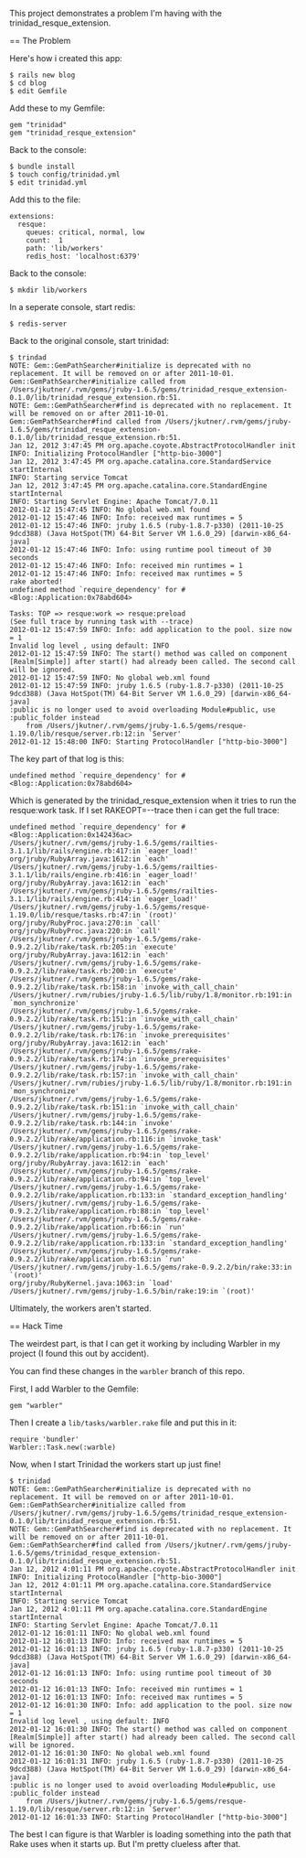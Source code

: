 This project demonstrates a problem I'm having with the trinidad_resque_extension.

== The Problem

Here's how i created this app:

	$ rails new blog
	$ cd blog
	$ edit Gemfile
	
Add these to my Gemfile:
	
	gem "trinidad"
	gem "trinidad_resque_extension"

Back to the console:

	$ bundle install
	$ touch config/trinidad.yml
	$ edit trinidad.yml
	
Add this to the file:

	extensions:
	  resque:
   	    queues: critical, normal, low
        count:  1
        path: 'lib/workers'
        redis_host: 'localhost:6379'
        
Back to the console:

	$ mkdir lib/workers
	
In a seperate console, start redis:

	$ redis-server
	
Back to the original console, start trinidad:

	$ trindad
	NOTE: Gem::GemPathSearcher#initialize is deprecated with no replacement. It will be removed on or after 2011-10-01.
	Gem::GemPathSearcher#initialize called from /Users/jkutner/.rvm/gems/jruby-1.6.5/gems/trinidad_resque_extension-0.1.0/lib/trinidad_resque_extension.rb:51.
	NOTE: Gem::GemPathSearcher#find is deprecated with no replacement. It will be removed on or after 2011-10-01.
	Gem::GemPathSearcher#find called from /Users/jkutner/.rvm/gems/jruby-1.6.5/gems/trinidad_resque_extension-0.1.0/lib/trinidad_resque_extension.rb:51.
	Jan 12, 2012 3:47:45 PM org.apache.coyote.AbstractProtocolHandler init
	INFO: Initializing ProtocolHandler ["http-bio-3000"]
	Jan 12, 2012 3:47:45 PM org.apache.catalina.core.StandardService startInternal
	INFO: Starting service Tomcat
	Jan 12, 2012 3:47:45 PM org.apache.catalina.core.StandardEngine startInternal
	INFO: Starting Servlet Engine: Apache Tomcat/7.0.11
	2012-01-12 15:47:45 INFO: No global web.xml found
	2012-01-12 15:47:46 INFO: Info: received max runtimes = 5
	2012-01-12 15:47:46 INFO: jruby 1.6.5 (ruby-1.8.7-p330) (2011-10-25 9dcd388) (Java HotSpot(TM) 64-Bit Server VM 1.6.0_29) [darwin-x86_64-java]
	2012-01-12 15:47:46 INFO: Info: using runtime pool timeout of 30 seconds
	2012-01-12 15:47:46 INFO: Info: received min runtimes = 1
	2012-01-12 15:47:46 INFO: Info: received max runtimes = 5
	rake aborted!
	undefined method `require_dependency' for #<Blog::Application:0x78abd604>
	
	Tasks: TOP => resque:work => resque:preload
	(See full trace by running task with --trace)
	2012-01-12 15:47:59 INFO: Info: add application to the pool. size now = 1
	Invalid log level , using default: INFO
	2012-01-12 15:47:59 INFO: The start() method was called on component [Realm[Simple]] after start() had already been called. The second call will be ignored.
	2012-01-12 15:47:59 INFO: No global web.xml found
	2012-01-12 15:47:59 INFO: jruby 1.6.5 (ruby-1.8.7-p330) (2011-10-25 9dcd388) (Java HotSpot(TM) 64-Bit Server VM 1.6.0_29) [darwin-x86_64-java]
	:public is no longer used to avoid overloading Module#public, use :public_folder instead
		from /Users/jkutner/.rvm/gems/jruby-1.6.5/gems/resque-1.19.0/lib/resque/server.rb:12:in `Server'
	2012-01-12 15:48:00 INFO: Starting ProtocolHandler ["http-bio-3000"]
	
The key part of that log is this:

	undefined method `require_dependency' for #<Blog::Application:0x78abd604>
		
Which is generated by the trinidad_resque_extension when it tries to run the
resque:work task.  If I set RAKEOPT=--trace then i can get the full trace:

	undefined method `require_dependency' for #<Blog::Application:0x142436ac>
	/Users/jkutner/.rvm/gems/jruby-1.6.5/gems/railties-3.1.1/lib/rails/engine.rb:417:in `eager_load!'
	org/jruby/RubyArray.java:1612:in `each'
	/Users/jkutner/.rvm/gems/jruby-1.6.5/gems/railties-3.1.1/lib/rails/engine.rb:416:in `eager_load!'
	org/jruby/RubyArray.java:1612:in `each'
	/Users/jkutner/.rvm/gems/jruby-1.6.5/gems/railties-3.1.1/lib/rails/engine.rb:414:in `eager_load!'
	/Users/jkutner/.rvm/gems/jruby-1.6.5/gems/resque-1.19.0/lib/resque/tasks.rb:47:in `(root)'
	org/jruby/RubyProc.java:270:in `call'
	org/jruby/RubyProc.java:220:in `call'
	/Users/jkutner/.rvm/gems/jruby-1.6.5/gems/rake-0.9.2.2/lib/rake/task.rb:205:in `execute'
	org/jruby/RubyArray.java:1612:in `each'
	/Users/jkutner/.rvm/gems/jruby-1.6.5/gems/rake-0.9.2.2/lib/rake/task.rb:200:in `execute'
	/Users/jkutner/.rvm/gems/jruby-1.6.5/gems/rake-0.9.2.2/lib/rake/task.rb:158:in `invoke_with_call_chain'
	/Users/jkutner/.rvm/rubies/jruby-1.6.5/lib/ruby/1.8/monitor.rb:191:in `mon_synchronize'
	/Users/jkutner/.rvm/gems/jruby-1.6.5/gems/rake-0.9.2.2/lib/rake/task.rb:151:in `invoke_with_call_chain'
	/Users/jkutner/.rvm/gems/jruby-1.6.5/gems/rake-0.9.2.2/lib/rake/task.rb:176:in `invoke_prerequisites'
	org/jruby/RubyArray.java:1612:in `each'
	/Users/jkutner/.rvm/gems/jruby-1.6.5/gems/rake-0.9.2.2/lib/rake/task.rb:174:in `invoke_prerequisites'
	/Users/jkutner/.rvm/gems/jruby-1.6.5/gems/rake-0.9.2.2/lib/rake/task.rb:157:in `invoke_with_call_chain'
	/Users/jkutner/.rvm/rubies/jruby-1.6.5/lib/ruby/1.8/monitor.rb:191:in `mon_synchronize'
	/Users/jkutner/.rvm/gems/jruby-1.6.5/gems/rake-0.9.2.2/lib/rake/task.rb:151:in `invoke_with_call_chain'
	/Users/jkutner/.rvm/gems/jruby-1.6.5/gems/rake-0.9.2.2/lib/rake/task.rb:144:in `invoke'
	/Users/jkutner/.rvm/gems/jruby-1.6.5/gems/rake-0.9.2.2/lib/rake/application.rb:116:in `invoke_task'
	/Users/jkutner/.rvm/gems/jruby-1.6.5/gems/rake-0.9.2.2/lib/rake/application.rb:94:in `top_level'
	org/jruby/RubyArray.java:1612:in `each'
	/Users/jkutner/.rvm/gems/jruby-1.6.5/gems/rake-0.9.2.2/lib/rake/application.rb:94:in `top_level'
	/Users/jkutner/.rvm/gems/jruby-1.6.5/gems/rake-0.9.2.2/lib/rake/application.rb:133:in `standard_exception_handling'
	/Users/jkutner/.rvm/gems/jruby-1.6.5/gems/rake-0.9.2.2/lib/rake/application.rb:88:in `top_level'
	/Users/jkutner/.rvm/gems/jruby-1.6.5/gems/rake-0.9.2.2/lib/rake/application.rb:66:in `run'
	/Users/jkutner/.rvm/gems/jruby-1.6.5/gems/rake-0.9.2.2/lib/rake/application.rb:133:in `standard_exception_handling'
	/Users/jkutner/.rvm/gems/jruby-1.6.5/gems/rake-0.9.2.2/lib/rake/application.rb:63:in `run'
	/Users/jkutner/.rvm/gems/jruby-1.6.5/gems/rake-0.9.2.2/bin/rake:33:in `(root)'
	org/jruby/RubyKernel.java:1063:in `load'
	/Users/jkutner/.rvm/gems/jruby-1.6.5/bin/rake:19:in `(root)'

Ultimately, the workers aren't started.  

== Hack Time

The weirdest part, is that I can get it working by including Warbler in my project 
(I found this out by accident).

You can find these changes in the `warbler` branch of this repo.

First, I add Warbler to the Gemfile:

	gem "warbler"
	
Then I create a `lib/tasks/warbler.rake` file and put this in it:

	require 'bundler'
	Warbler::Task.new(:warble)
	
Now, when I start Trinidad the workers start up just fine!

	$ trinidad
	NOTE: Gem::GemPathSearcher#initialize is deprecated with no replacement. It will be removed on or after 2011-10-01.
	Gem::GemPathSearcher#initialize called from /Users/jkutner/.rvm/gems/jruby-1.6.5/gems/trinidad_resque_extension-0.1.0/lib/trinidad_resque_extension.rb:51.
	NOTE: Gem::GemPathSearcher#find is deprecated with no replacement. It will be removed on or after 2011-10-01.
	Gem::GemPathSearcher#find called from /Users/jkutner/.rvm/gems/jruby-1.6.5/gems/trinidad_resque_extension-0.1.0/lib/trinidad_resque_extension.rb:51.
	Jan 12, 2012 4:01:11 PM org.apache.coyote.AbstractProtocolHandler init
	INFO: Initializing ProtocolHandler ["http-bio-3000"]
	Jan 12, 2012 4:01:11 PM org.apache.catalina.core.StandardService startInternal
	INFO: Starting service Tomcat
	Jan 12, 2012 4:01:11 PM org.apache.catalina.core.StandardEngine startInternal
	INFO: Starting Servlet Engine: Apache Tomcat/7.0.11
	2012-01-12 16:01:11 INFO: No global web.xml found
	2012-01-12 16:01:13 INFO: Info: received max runtimes = 5
	2012-01-12 16:01:13 INFO: jruby 1.6.5 (ruby-1.8.7-p330) (2011-10-25 9dcd388) (Java HotSpot(TM) 64-Bit Server VM 1.6.0_29) [darwin-x86_64-java]
	2012-01-12 16:01:13 INFO: Info: using runtime pool timeout of 30 seconds
	2012-01-12 16:01:13 INFO: Info: received min runtimes = 1
	2012-01-12 16:01:13 INFO: Info: received max runtimes = 5
	2012-01-12 16:01:30 INFO: Info: add application to the pool. size now = 1
	Invalid log level , using default: INFO
	2012-01-12 16:01:30 INFO: The start() method was called on component [Realm[Simple]] after start() had already been called. The second call will be ignored.
	2012-01-12 16:01:30 INFO: No global web.xml found
	2012-01-12 16:01:31 INFO: jruby 1.6.5 (ruby-1.8.7-p330) (2011-10-25 9dcd388) (Java HotSpot(TM) 64-Bit Server VM 1.6.0_29) [darwin-x86_64-java]
	:public is no longer used to avoid overloading Module#public, use :public_folder instead
		from /Users/jkutner/.rvm/gems/jruby-1.6.5/gems/resque-1.19.0/lib/resque/server.rb:12:in `Server'
	2012-01-12 16:01:33 INFO: Starting ProtocolHandler ["http-bio-3000"]
	
The best I can figure is that Warbler is loading something into the path that Rake
uses when it starts up.  But I'm pretty clueless after that.
